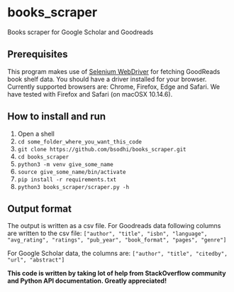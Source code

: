 # books_scraper
Books scraper for Google Scholar and Goodreads

## Prerequisites
This program makes use of [Selenium WebDriver](https://www.selenium.dev/documentation/en/webdriver/driver_requirements/)
for fetching GoodReads book shelf data. You should have a driver installed for your
browser. Currently supported browsers are: Chrome, Firefox, Edge and Safari. We have tested with Firefox and Safari (on macOSX 10.14.6).

## How to install and run
1. Open a shell
2. `cd some_folder_where_you_want_this_code`
3. `git clone https://github.com/bsodhi/books_scraper.git`
4. `cd books_scraper`
5. `python3 -m venv give_some_name`
6. `source give_some_name/bin/activate`
7. `pip install -r requirements.txt`
8. `python3 books_scraper/scraper.py -h`

## Output format
The output is written as a csv file. For Goodreads data following columns are
written to the csv file:
`["author", "title", "isbn", "language", "avg_rating",
"ratings", "pub_year", "book_format", "pages", "genre"]`

For Google Scholar data, the columns are:
`["author", "title", "citedby", "url", "abstract"]`

**This code is written by taking lot of help from StackOverflow community and
Python API documentation. Greatly appreciated!**
